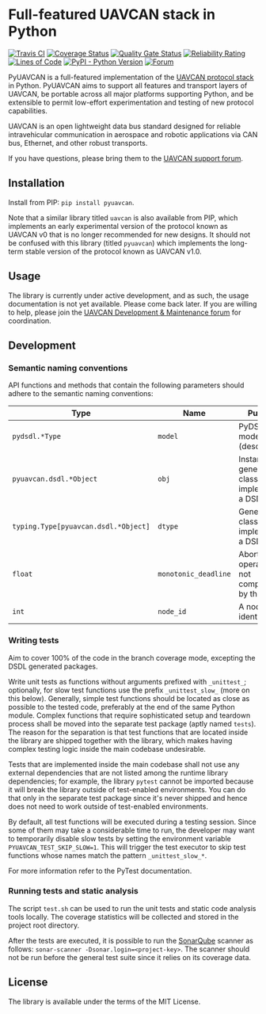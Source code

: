Full-featured UAVCAN stack in Python
====================================

[![Travis CI](https://travis-ci.org/UAVCAN/pyuavcan.svg?branch=uavcan-v1.0)](https://travis-ci.org/UAVCAN/pyuavcan)
[![Coverage Status](https://coveralls.io/repos/github/UAVCAN/pyuavcan/badge.svg?branch=uavcan-v1.0)](https://coveralls.io/github/UAVCAN/pyuavcan)
[![Quality Gate Status](https://sonarcloud.io/api/project_badges/measure?project=UAVCAN_pyuavcan&metric=alert_status)](https://sonarcloud.io/dashboard?id=UAVCAN_pyuavcan)
[![Reliability Rating](https://sonarcloud.io/api/project_badges/measure?project=UAVCAN_pyuavcan&metric=reliability_rating)](https://sonarcloud.io/dashboard?id=UAVCAN_pyuavcan)
[![Lines of Code](https://sonarcloud.io/api/project_badges/measure?project=UAVCAN_pyuavcan&metric=ncloc)](https://sonarcloud.io/dashboard?id=UAVCAN_pyuavcan)
[![PyPI - Python Version](https://img.shields.io/pypi/pyversions/pyuavcan.svg)](https://pypi.org/project/pyuavcan/)
[![Forum](https://img.shields.io/discourse/https/forum.uavcan.org/users.svg)](https://forum.uavcan.org)

PyUAVCAN is a full-featured implementation of the [UAVCAN protocol stack](https://uavcan.org) in Python.
PyUAVCAN aims to support all features and transport layers of UAVCAN,
be portable across all major platforms supporting Python, and
be extensible to permit low-effort experimentation and testing of new protocol capabilities.

UAVCAN is an open lightweight data bus standard designed for reliable intravehicular communication
in aerospace and robotic applications via CAN bus, Ethernet, and other robust transports.

If you have questions, please bring them to the [UAVCAN support forum](https://forum.uavcan.org/).

## Installation

Install from PIP: `pip install pyuavcan`.

Note that a similar library titled `uavcan` is also available from PIP,
which implements an early experimental version of the protocol known as UAVCAN v0
that is no longer recommended for new designs.
It should not be confused with this library (titled `pyuavcan`) which implements the
long-term stable version of the protocol known as UAVCAN v1.0.

## Usage

The library is currently under active development, and as such, the usage documentation is not yet available.
Please come back later.
If you are willing to help, please join the
[UAVCAN Development & Maintenance forum](https://forum.uavcan.org/c/dev) for coordination.

## Development

### Semantic naming conventions

API functions and methods that contain the following parameters should adhere to the semantic naming conventions:

 Type                                   | Name                  | Purpose
----------------------------------------|-----------------------|----------------------------------------------------------
`pydsdl.*Type`                          | `model`               | PyDSDL type model (descriptor).
`pyuavcan.dsdl.*Object`                 | `obj`                 | Instance of a generated class implementing a DSDL type.
`typing.Type[pyuavcan.dsdl.*Object]`    | `dtype`               | Generated class implementing a DSDL type.
`float`                                 | `monotonic_deadline`  | Abort operation if not completed by this time.
`int`                                   | `node_id`             | A node identifier.

### Writing tests

Aim to cover 100% of the code in the branch coverage mode, excepting the DSDL generated packages.

Write unit tests as functions without arguments prefixed with `_unittest_`;
optionally, for slow test functions use the prefix `_unittest_slow_` (more on this below).
Generally, simple test functions should be located as close as possible to the tested code,
preferably at the end of the same Python module.
Complex functions that require sophisticated setup and teardown process shall be moved into the
separate test package (aptly named `tests`).
The reason for the separation is that test functions that are located inside the library are shipped
together with the library, which makes having complex testing logic inside the main codebase undesirable.

Tests that are implemented inside the main codebase shall not use any external dependencies that are not
listed among the runtime library dependencies; for example, the library `pytest` cannot be imported
because it will break the library outside of test-enabled environments.
You can do that only in the separate test package since it's never shipped and hence does not need to work
outside of test-enabled environments.

By default, all test functions will be executed during a testing session.
Since some of them may take a considerable time to run,
the developer may want to temporarily disable slow tests by setting the environment variable
`PYUAVCAN_TEST_SKIP_SLOW=1`.
This will trigger the test executor to skip test functions whose names match the pattern `_unittest_slow_*`.

For more information refer to the PyTest documentation.

### Running tests and static analysis

The script `test.sh` can be used to run the unit tests and static code analysis tools locally.
The coverage statistics will be collected and stored in the project root directory.

After the tests are executed, it is possible to run the [SonarQube](https://sonarqube.org) scanner as follows:
`sonar-scanner -Dsonar.login=<project-key>`.
The scanner should not be run before the general test suite since it relies on its coverage data.

## License

The library is available under the terms of the MIT License.
